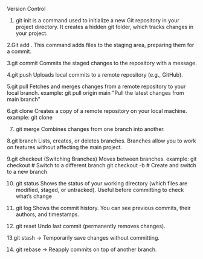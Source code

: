 Version Control

1. git init is a command used to initialize a new Git repository in your project directory. It creates a hidden git folder, which tracks changes in your project.

2.Git add . 
This command adds files to the staging area, preparing them for a commit.

3.git commit
Commits the staged changes to the repository with a message. 

4.git push
Uploads local commits to a remote repository (e.g., GitHub).

5.git pull
Fetches and merges changes from a remote repository to your local branch.
example: git pull origin main  "Pull the latest changes from main branch"

6.git clone
Creates a copy of a remote repository on your local machine.
example: git clone <repository-url>

7. git merge
Combines changes from one branch into another.

8.git branch
Lists, creates, or deletes branches.
Branches allow you to work on features without affecting the main project.

9.git checkout (Switching Branches)
Moves between branches.
example:
git checkout <branch-name>  # Switch to a different branch
git checkout -b <new-branch>  # Create and switch to a new branch

10. git status
Shows the status of your working directory (which files are modified, staged, or untracked).
Useful before committing to check what’s change

11. git log
Shows the commit history.
You can see previous commits, their authors, and timestamps.

12. git reset
Undo last commit (permanently removes changes).

13.git stash → Temporarily save changes without committing.

14. git rebase → Reapply commits on top of another branch.
